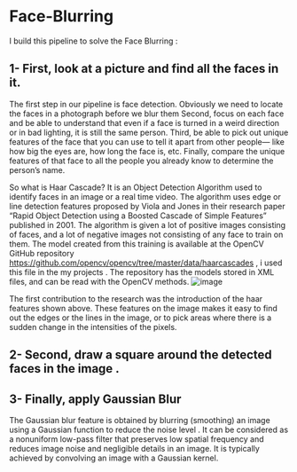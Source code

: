 # Face-Blurring

  I build this pipeline to solve the Face Blurring   : 

## 1- First, look at a picture and find all the faces in it.

The first step in our pipeline is face detection. Obviously we need to locate the faces in a photograph before we blur them 
Second, focus on each face and be able to understand that even if a face is turned in a weird direction or in bad lighting, it is still the same person.
Third, be able to pick out unique features of the face that you can use to tell it apart from other people— like how big the eyes are, how long the face is, etc.
Finally, compare the unique features of that face to all the people you already know to determine the person’s name.


So what is Haar Cascade? It is an Object Detection Algorithm used to identify faces in an image or a real time video. 
The algorithm uses edge or line detection features proposed by Viola and Jones in their research paper
“Rapid Object Detection using a Boosted Cascade of Simple Features” published in 2001. 
The algorithm is given a lot of positive images consisting of faces, and a lot of negative images not consisting of any face to train on them.
The model created from this training is available at the OpenCV GitHub repository https://github.com/opencv/opencv/tree/master/data/haarcascades , i used this file in the my projects . 
The repository has the models stored in XML files, and can be read with the OpenCV methods. 
![image](https://user-images.githubusercontent.com/97835837/221394726-5b1f9264-2c56-41ff-b919-0f0bcd90dacf.png) 

The first contribution to the research was the introduction of the haar features shown above. These features on the image makes it easy to find out the edges or the lines in the image, or to pick areas where there is a sudden change in the intensities of the pixels.

  
## 2- Second, draw a square around the detected faces in the image .

## 3- Finally, apply Gaussian Blur 

The Gaussian blur feature is obtained by blurring (smoothing) an image using a Gaussian function to reduce the noise level . It can be considered as a nonuniform low-pass filter that preserves low spatial frequency and reduces image noise and negligible details in an image. It is typically achieved by convolving an image with a Gaussian kernel. 
